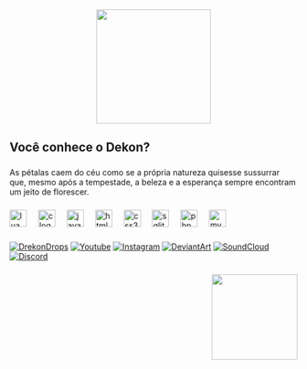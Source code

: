 ###

<br clear="both">

<div align="center">
  <img height="200" src="https://i.imgur.com/rjBLygA.gif"  />
</div>

###

<h2 align="left">Você conhece o  Dekon?</h2>

###

<p align="left">As pétalas caem do céu como se a própria natureza quisesse sussurrar que, mesmo após a tempestade, a beleza e a esperança sempre encontram um jeito de florescer.</p>

###

<div align="left">
  <img src="https://cdn.jsdelivr.net/gh/devicons/devicon/icons/lua/lua-original.svg" height="30" alt="lua logo"  />
  <img width="12" />
  <img src="https://cdn.jsdelivr.net/gh/devicons/devicon/icons/c/c-original.svg" height="30" alt="c logo"  />
  <img width="12" />
  <img src="https://cdn.jsdelivr.net/gh/devicons/devicon/icons/javascript/javascript-original.svg" height="30" alt="javascript logo"  />
  <img width="12" />
  <img src="https://cdn.jsdelivr.net/gh/devicons/devicon/icons/html5/html5-original.svg" height="30" alt="html5 logo"  />
  <img width="12" />
  <img src="https://cdn.jsdelivr.net/gh/devicons/devicon/icons/css3/css3-original.svg" height="30" alt="css3 logo"  />
  <img width="12" />
  <img src="https://cdn.jsdelivr.net/gh/devicons/devicon/icons/sqlite/sqlite-original.svg" height="30" alt="sqlite logo"  />
  <img width="12" />
  <img src="https://cdn.jsdelivr.net/gh/devicons/devicon/icons/php/php-original.svg" height="30" alt="php logo"  />
  <img width="12" />
  <img src="https://cdn.jsdelivr.net/gh/devicons/devicon/icons/mysql/mysql-original.svg" height="30" alt="mysql logo"  />
</div>

###

[![DrekonDrops](https://img.shields.io/badge/DrekonDrops-Website-blue?style=for-the-badge&logo=https://i.imgur.com/bVZsDvL.png)](https://dekondrops.blogspot.com/)
[![Youtube](https://img.shields.io/badge/YouTube-FF0000?style=for-the-badge&logo=youtube&logoColor=white
)](https://youtube.com/c/Dekonpriv)
[![Instagram](https://img.shields.io/badge/Instagram-E4405F?style=for-the-badge&logo=instagram&logoColor=white
)](https://instagram.com/Dekonpriv)
[![DeviantArt](https://img.shields.io/badge/DeviantArt-05CC47?style=for-the-badge&logo=deviantart&logoColor=white
)](https://www.deviantart.com/dekonartes)
[![SoundCloud](https://img.shields.io/badge/SoundCloud-FF3300?style=for-the-badge&logo=soundcloud&logoColor=white)](https://soundcloud.com/dekonofc)
[![Discord](https://img.shields.io/badge/Discord-7289DA?style=for-the-badge&logo=discord&logoColor=white)](https://discord.gg/ctxDkwurwk)

###

<img align="right" height="150" src="https://i.imgur.com/OjgHpnO.png"  />
